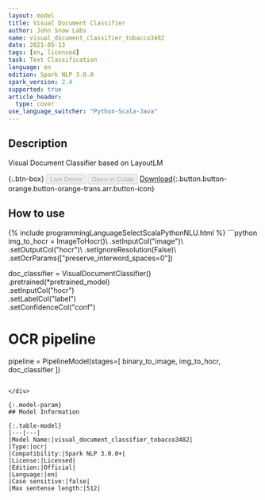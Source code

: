 ```yaml
---
layout: model
title: Visual Document Classifier
author: John Snow Labs
name: visual_document_classifier_tobacco3482
date: 2021-05-13
tags: [en, licensed]
task: Text Classification
language: en
edition: Spark NLP 3.0.0
spark_version: 2.4
supported: true
article_header:
  type: cover
use_language_switcher: "Python-Scala-Java"
---
```


## Description

Visual Document Classifier based on LayoutLM

{:.btn-box}
<button class="button button-orange" disabled>Live Demo</button>
<button class="button button-orange" disabled>Open in Colab</button>
[Download](https://s3.amazonaws.com/models-hub-auxdata/clinical/ocr/visual_document_classifier_tobacco3482_en_3.0.0_2.4_1620904318850.zip){:.button.button-orange.button-orange-trans.arr.button-icon}

## How to use



<div class="tabs-box" markdown="1">
{% include programmingLanguageSelectScalaPythonNLU.html %}
```python
img_to_hocr = ImageToHocr()\
    .setInputCol("image")\
    .setOutputCol("hocr")\
    .setIgnoreResolution(False)\
    .setOcrParams(["preserve_interword_spaces=0"])


doc_classifier = VisualDocumentClassifier()\
    .pretrained(*pretrained_model)\
    .setInputCol("hocr")\
    .setLabelCol("label")\
    .setConfidenceCol("conf")

# OCR pipeline
pipeline = PipelineModel(stages=[
    binary_to_image,
    img_to_hocr,
    doc_classifier
])
```

</div>

{:.model-param}
## Model Information

{:.table-model}
|---|---|
|Model Name:|visual_document_classifier_tobacco3482|
|Type:|ocr|
|Compatibility:|Spark NLP 3.0.0+|
|License:|Licensed|
|Edition:|Official|
|Language:|en|
|Case sensitive:|false|
|Max sentense length:|512|